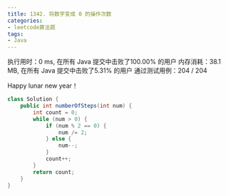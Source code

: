 ```yaml
---
title: 1342. 将数字变成 0 的操作次数
categories:
- leetcode算法题
tags:
- Java   
---
```


执行用时：0 ms, 在所有 Java 提交中击败了100.00% 的用户
内存消耗：38.1 MB, 在所有 Java 提交中击败了5.31% 的用户
通过测试用例：204 / 204

Happy lunar new year！

``` java
class Solution {
    public int numberOfSteps(int num) {
        int count = 0;
        while (num > 0) {
            if (num % 2 == 0) {
                num /= 2;
            } else {
                num--;
            }
            count++;
        }
        return count;
    }
}
```